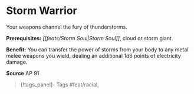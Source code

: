 ﻿---
cssclass: [feats]

---
# Storm Warrior

Your weapons channel the fury of thunderstorms.

**Prerequisites:** _[[feats/Storm Soul|Storm Soul]]_, cloud or storm giant.

**Benefit:** You can transfer the power of storms from your body to any metal melee weapons you wield, dealing an additional 1d6 points of electricity damage.

**Source** AP 91
>[!tags_panel]- Tags
> #feat/racial, 